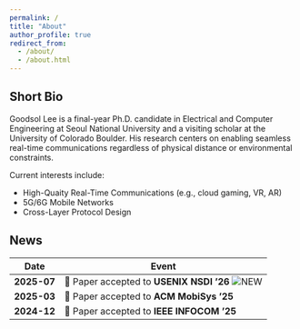 ```yaml
---
permalink: /
title: "About"
author_profile: true
redirect_from: 
  - /about/
  - /about.html
---
```


## Short Bio

Goodsol Lee is a final-year Ph.D. candidate in Electrical and Computer Engineering at Seoul National University and a visiting scholar at the University of Colorado Boulder. His research centers on enabling seamless real-time communications regardless of physical distance or environmental constraints.

Current interests include:
- High-Quaity Real-Time Communications (e.g., cloud gaming, VR, AR)  
- 5G/6G Mobile Networks   
- Cross-Layer Protocol Design

## News

| Date | Event |
|------|-------|
| **2025-07** | 📄 Paper accepted to **USENIX NSDI ’26** ![NEW](https://img.shields.io/badge/NEW-brightgreen?style=flat-square) |
| **2025-03** | 📄 Paper accepted to **ACM MobiSys ’25** |
| **2024-12** | 📄 Paper accepted to **IEEE INFOCOM ’25** |


